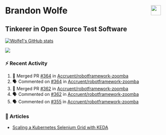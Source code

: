 Brandon Wolfe <a href="https://www.linkedin.com/in/brandon-wolfe1" target="_blank" rel="noreferrer"><img src="https://raw.githubusercontent.com/danielcranney/readme-generator/main/public/icons/socials/linkedin.svg" width="32" height="32" align="right"/></a>
==============================
Tinkerer in Open Source Test Software
-----------------------------

<p align="left"><a href="http://www.github.com/Wolfe1"><img src="https://github-readme-stats.vercel.app/api?username=Wolfe1&show_icons=true&hide=&count_private=true&title_color=0891b2&text_color=ffffff&icon_color=0891b2&bg_color=1c1917&hide_border=true&show_icons=true" alt="Wolfe1's GitHub stats" /></a></p>
<p align="left"><a href="http://www.github.com/Wolfe1"><img src="https://github-readme-streak-stats.herokuapp.com/?user=Wolfe1&stroke=ffffff&background=1c1917&ring=0891b2&fire=0891b2&currStreakNum=ffffff&currStreakLabel=0891b2&sideNums=ffffff&sideLabels=ffffff&dates=ffffff&hide_border=true" /></a></p>

### :zap: Recent Activity
<!--START_SECTION:activity-->
1. 🎉 Merged PR [#364](https://github.com/Accruent/robotframework-zoomba/pull/364) in [Accruent/robotframework-zoomba](https://github.com/Accruent/robotframework-zoomba)
2. 🗣 Commented on [#364](https://github.com/Accruent/robotframework-zoomba/pull/364#issuecomment-1715939297) in [Accruent/robotframework-zoomba](https://github.com/Accruent/robotframework-zoomba)
3. 🎉 Merged PR [#362](https://github.com/Accruent/robotframework-zoomba/pull/362) in [Accruent/robotframework-zoomba](https://github.com/Accruent/robotframework-zoomba)
4. 🗣 Commented on [#362](https://github.com/Accruent/robotframework-zoomba/pull/362#issuecomment-1715938843) in [Accruent/robotframework-zoomba](https://github.com/Accruent/robotframework-zoomba)
5. 🗣 Commented on [#355](https://github.com/Accruent/robotframework-zoomba/pull/355#issuecomment-1715847810) in [Accruent/robotframework-zoomba](https://github.com/Accruent/robotframework-zoomba)
<!--END_SECTION:activity-->

### :newspaper: Articles
- [Scaling a Kubernetes Selenium Grid with KEDA](https://www.linkedin.com/pulse/scaling-kubernetes-selenium-grid-keda-brandon-wolfe)
